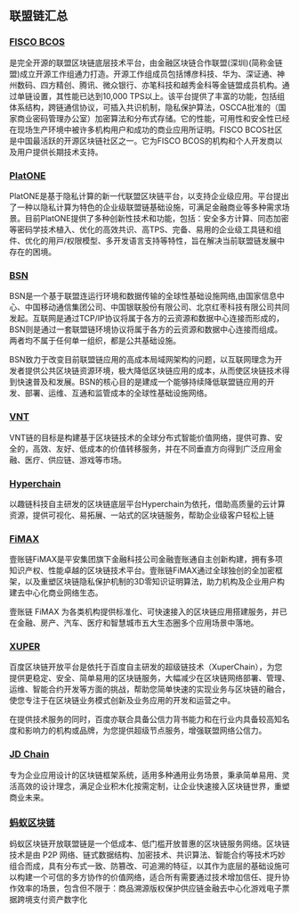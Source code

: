 ## 联盟链汇总



### [FISCO BCOS](<https://github.com/FISCO-BCOS/FISCO-BCOS>)

是完全开源的联盟区块链底层技术平台，由金融区块链合作联盟(深圳)(简称金链盟)成立开源工作组通力打造。开源工作组成员包括博彦科技、华为、深证通、神州数码、四方精创、腾讯、微众银行、亦笔科技和越秀金科等金链盟成员机构。通过单链设置，其性能已达到10,000 TPS以上。该平台提供了丰富的功能，包括组体系结构，跨链通信协议，可插入共识机制，隐私保护算法，OSCCA批准的（国家商业密码管理办公室）加密算法和分布式存储。它的性能，可用性和安全性已经在现场生产环境中被许多机构用户和成功的商业应用所证明。FISCO BCOS社区是中国最活跃的开源区块链社区之一。它为FISCO BCOS的机构和个人开发商以及用户提供长期技术支持。



### [PlatONE](https://platone.wxblockchain.com/)

PlatONE是基于隐私计算的新⼀代联盟区块链平台，以⽀持企业级应⽤。平台提出了⼀种以隐私计算为特⾊的企业级联盟链基础设施，可满⾜⾦融商业等多种需求场景。⽬前PlatONE提供了多种创新性技术和功能，包括：安全多⽅计算、同态加密等密码学技术植⼊、优化的⾼效共识、⾼TPS、完备、易⽤的企业级⼯具链和组件、优化的⽤⼾/权限模型、多开发语⾔⽀持等特性，旨在解决当前联盟链发展中存在的困境。 



### [BSN](https://www.bsnbase.com/main/index)

BSN是一个基于联盟连运行环境和数据传输的全球性基础设施网络,由国家信息中心、中国移动通信集团公司、中国银联股份有限公司、北京红枣科技有限公司共同发起。互联网是通过TCP/IP协议将属于各方的云资源和数据中心连接而形成的，BSN则是通过一套联盟链环境协议将属于各方的云资源和数据中心连接而组成。两者均不属于任何单一组织，都是公共基础设施。

BSN致力于改变目前联盟链应用的高成本局域网架构的问题，以互联网理念为开发者提供公共区块链资源环境，极大降低区块链应用的成本，从而使区块链技术得到快速普及和发展。BSN的核心目的是建成一个能够持续降低联盟链应用的开发、部署、运维、互通和监管成本的全球性基础设施网络。



### [VNT](http://vntchain.io/)

VNT链的目标是构建基于区块链技术的全球分布式智能价值网络，提供可靠、安全的，高效、友好、低成本的价值转移服务，并在不同垂直方向得到广泛应用金融、医疗、供应链、游戏等市场。



### [Hyperchain](<https://filoop.com/browser/FiloceanTest?type=FiloceanTest>)

以趣链科技自主研发的区块链底层平台Hyperchain为依托，借助高质量的云计算资源，提供可视化、易拓展、一站式的区块链服务，帮助企业级客户轻松上链





### [FiMAX](<https://baas.yizhangtong.com/#/home>)

壹账链FiMAX是平安集团旗下金融科技公司金融壹账通自主创新构建，拥有多项知识产权、性能卓越的区块链技术平台。壹账链FiMAX通过全球独创的全加密框架，以及重塑区块链隐私保护机制的3D零知识证明算法，助力机构及企业用户构建去中心化商业网络生态。

壹账链 FiMAX 为各类机构提供标准化、可快速接入的区块链应用搭建服务，并已在金融、房产、汽车、医疗和智慧城市五大生态圈多个应用场景中落地。



### [XUPER](<https://xchain.baidu.com/>)

百度区块链开放平台是依托于百度自主研发的超级链技术（XuperChain），为您提供更稳定、安全、简单易用的区块链服务，大幅减少在区块链网络部署、管理、运维、智能合约开发等方面的挑战，帮助您简单快速的实现业务与区块链的融合，使您专注于在区块链业务模式创新及业务应用的开发和运营之中。

在提供技术服务的同时，百度亦联合具备公信力背书能力和在行业内具备较高知名度和影响力的机构或品牌，为您提供超级节点服务，增强联盟网络公信力。



### [JD Chain](http://ledger.jd.com/)

专为企业应用设计的区块链框架系统，适用多种通用业务场景，秉承简单易用、灵活高效的设计理念，满足企业积木化按需定制，让企业快速接入区块链世界，重塑商业未来。



### [蚂蚁区块链](https://tech.antfin.com/products/openchain)

蚂蚁区块链开放联盟链是一个低成本、低门槛开放普惠的区块链服务网络。区块链技术是由 P2P 网络、链式数据结构、加密技术、共识算法、智能合约等技术巧妙组合而成，具有分布式一致、防篡改、可追溯的特征，以其作为底层的基础设施可以构建一个可信的多方协作的价值网络，适合所有需要通过技术增加信任、提升协作效率的场景，包含但不限于：商品溯源版权保护供应链金融去中心化游戏电子票据跨境支付资产数字化
